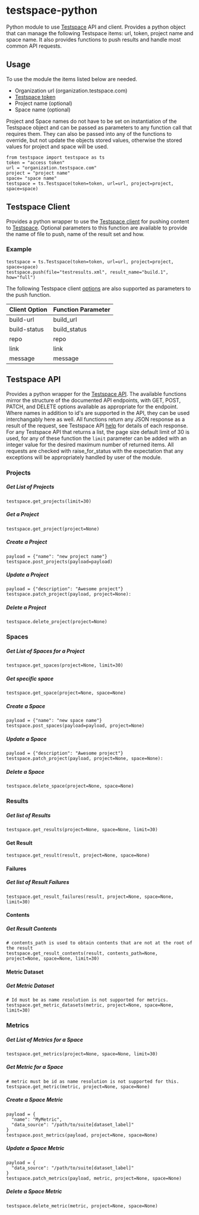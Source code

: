# testspace-python

Python module to use [Testspace](https://www.testspace.com/) API and client. Provides a python object that can manage the following Testspace items:  url, token, project name and space name. It also provides functions to push results and handle most common API requests.

## Usage
To use the module the items listed below are needed.
* Organization url (organization.testspace.com)
* [Testspace token](https://help.testspace.com/dashboard/admin-user#account)
* Project name (optional)
* Space name (optional)

Project and Space names do not have to be set on instantiation of the Testspace object and can be passed as parameters to any function call that requires them. They can also be passed into any of the functions to override, but not update the objects stored values, otherwise the stored values for project and space will be used.
```
from testspace import testspace as ts
token = "access token"
url = "organization.testspace.com"
project = "project name"
space= "space name"
testspace = ts.Testspace(token=token, url=url, project=project, space=space)
```

## Testspace Client
Provides a python wrapper to use the [Testspace client](https://help.testspace.com/reference/testspace-client) for pushing content to [Testspace](https://www.testspace.com/). Optional parameters to this function are available to provide the name of file to push, name of the result set and how.

### Example
```
testspace = ts.Testspace(token=token, url=url, project=project, space=space)
testspace.push(file="testresults.xml", result_name="build.1", how="full")
```
The following Testspace client [options](https://help.testspace.com/reference/testspace-client#push) are also supported as parameters to the push function.

|Client Option   | Function Parameter   |
|---|---|
|build-url|build_url|
|build-status|build_status|
|repo|repo|
|link|link|
|message|message|


## Testspace API
Provides a python wrapper for the [Testspace API](https://help.testspace.com/reference/web-api). The available functions mirror the structure of the documented API endpoints, with GET, POST, PATCH, and DELETE options available as appropriate for the endpoint. Where names in addition to id's are supported in the API, they can be used interchangably here as well. All functions return any JSON response as a result of the request, see Testspace API [help](https://help.testspace.com/reference/web-api) for details of each response. For any Testspace API that returns a list, the page size default limit of 30 is used, for any of these function the `limit` parameter can be added with an integer value for the desired maximum number of returned items. All requests are checked with raise_for_status with the expectation that any exceptions will be appropriately handled by user of the module.

### Projects
##### Get List of Projects
```
testspace.get_projects(limit=30)
```
##### Get a Project
 ```
testspace.get_project(project=None)
```
##### Create a Project
 ```
payload = {"name": "new project name"}
testspace.post_projects(payload=payload)
```
##### Update a Project
```
payload = {"description": "Awesome project"}
testspace.patch_project(payload, project=None):
```
##### Delete a Project
```
testspace.delete_project(project=None)
```
### Spaces
##### Get List of Spaces for a Project
```
testspace.get_spaces(project=None, limit=30)
```
##### Get specific space
 ```
testspace.get_space(project=None, space=None)
```
##### Create a Space
 ```
payload = {"name": "new space name"}
testspace.post_spaces(payload=payload, project=None)
```
##### Update a Space
```
payload = {"description": "Awesome project"}
testspace.patch_project(payload, project=None, space=None):
```
##### Delete a Space
```
testspace.delete_space(project=None, space=None)
```
### Results
##### Get list of Results
```
testspace.get_results(project=None, space=None, limit=30)
```
#### Get Result
```
testspace.get_result(result, project=None, space=None)
```
#### Failures
##### Get list of Result Failures
```
testspace.get_result_failures(result, project=None, space=None, limit=30)
```
#### Contents
##### Get Result Contents
```
# contents_path is used to obtain contents that are not at the root of the result
testspace.get_result_contents(result, contents_path=None, project=None, space=None, limit=30)
```
#### Metric Dataset
##### Get Metric Dataset
```
# Id must be as name resolution is not supported for metrics.
testspace.get_metric_datasets(metric, project=None, space=None, limit=30)
```
### Metrics
##### Get List of Metrics for a Space
```
testspace.get_metrics(project=None, space=None, limit=30)
```
##### Get Metric for a Space
```
# metric must be id as name resolution is not supported for this.
testspace.get_metric(metric, project=None, space=None)
```
##### Create a Space Metric
```
payload = {
  "name": "MyMetric",
  "data_source": "/path/to/suite[dataset_label]"
}
testspace.post_metrics(payload, project=None, space=None)
```
##### Update a Space Metric
```
payload = {
  "data_source": "/path/to/suite[dataset_label]"
}
testspace.patch_metrics(payload, metric, project=None, space=None)
```
##### Delete a Space Metric
```
testspace.delete_metric(metric, project=None, space=None)
```
